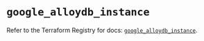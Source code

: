 # `google_alloydb_instance`

Refer to the Terraform Registry for docs: [`google_alloydb_instance`](https://registry.terraform.io/providers/hashicorp/google/6.7.0/docs/resources/alloydb_instance).
